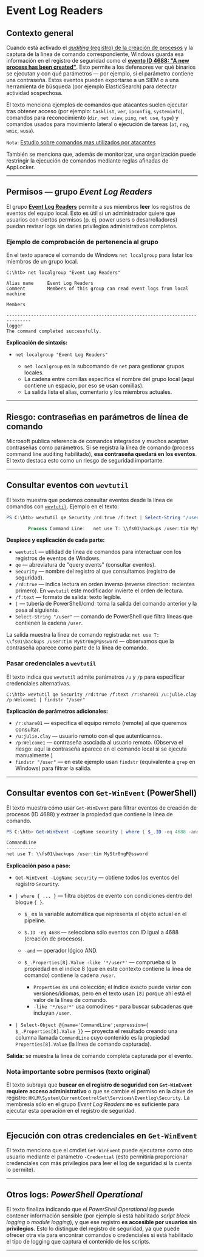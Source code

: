 # Event Log Readers 


## Contexto general

Cuando está activado el [*auditing* (registro) de la creación de procesos](https://learn.microsoft.com/es-es/previous-versions/windows/it-pro/windows-10/security/threat-protection/auditing/audit-process-creation) y la captura de la línea de comando correspondiente, Windows guarda esa información en el registro de seguridad como el [**evento ID 4688: "A new process has been created"**](https://learn.microsoft.com/es-es/previous-versions/windows/it-pro/windows-10/security/threat-protection/auditing/event-4688). Esto permite a los defensores ver qué binarios se ejecutan y con qué parámetros — por ejemplo, si el parámetro contiene una contraseña. Estos eventos pueden exportarse a un SIEM o a una herramienta de búsqueda (por ejemplo ElasticSearch) para detectar actividad sospechosa.

El texto menciona ejemplos de comandos que atacantes suelen ejecutar tras obtener acceso (por ejemplo: `tasklist`, `ver`, `ipconfig`, `systeminfo`), comandos para reconocimiento (`dir`, `net view`, `ping`, `net use`, `type`) y comandos usados para movimiento lateral o ejecución de tareas (`at`, `reg`, `wmic`, `wusa`).

`Nota`: [Estudio sobre comandos mas utilizados por atacantes](https://blogs.jpcert.or.jp/en/2016/01/windows-commands-abused-by-attackers.html)

También se menciona que, además de monitorizar, una organización puede restringir la ejecución de comandos mediante reglas afinadas de AppLocker.

---

## Permisos — grupo *Event Log Readers*

El grupo [**Event Log Readers**](https://learn.microsoft.com/es-es/previous-versions/windows/it-pro/windows-server-2012-R2-and-2012/dn579255(v=ws.11)?redirectedfrom=MSDN#event-log-readers) permite a sus miembros **leer** los registros de eventos del equipo local. Esto es útil si un administrador quiere que usuarios con ciertos permisos (p. ej. power users o desarrolladores) puedan revisar logs sin darles privilegios administrativos completos.

### Ejemplo de comprobación de pertenencia al grupo

En el texto aparece el comando de Windows `net localgroup` para listar los miembros de un grupo local.

```text
C:\htb> net localgroup "Event Log Readers"

Alias name     Event Log Readers
Comment        Members of this group can read event logs from local machine

Members

-------------------------------------------------------------------------------
logger
The command completed successfully.
```

**Explicación de sintaxis:**

* `net localgroup "Event Log Readers"`

  * `net localgroup` es la subcomando de `net` para gestionar grupos locales.
  * La cadena entre comillas especifica el nombre del grupo local (aquí contiene un espacio, por eso se usan comillas).
  * La salida lista el alias, comentario y los miembros actuales.

---

## Riesgo: contraseñas en parámetros de línea de comando

Microsoft publica referencia de comandos integrados y muchos aceptan contraseñas como parámetros. Si se registra la línea de comando (process command line auditing habilitado), **esa contraseña quedará en los eventos**. El texto destaca esto como un riesgo de seguridad importante.

---

## Consultar eventos con `wevtutil`

El texto muestra que podemos consultar eventos desde la línea de comandos con [`wevtutil`](https://learn.microsoft.com/es-es/windows-server/administration/windows-commands/wevtutil). Ejemplo en el texto:

```powershell
PS C:\htb> wevtutil qe Security /rd:true /f:text | Select-String "/user"

        Process Command Line:   net use T: \\fs01\backups /user:tim MyStr0ngP@ssword
```

**Despiece y explicación de cada parte:**

* `wevtutil` — utilidad de línea de comandos para interactuar con los registros de eventos de Windows.
* `qe` — abreviatura de "query events" (consultar eventos).
* `Security` — nombre del registro al que consultamos (registro de seguridad).
* `/rd:true` — indica lectura en orden inverso (reverse direction: recientes primero). En `wevtutil` este modificador invierte el orden de lectura.
* `/f:text` — formato de salida: texto legible.
* `|` — tubería de PowerShell/cmd: toma la salida del comando anterior y la pasa al siguiente.
* `Select-String "/user"` — comando de PowerShell que filtra líneas que contienen la cadena `/user`.

La salida muestra la línea de comando registrada: `net use T: \\fs01\backups /user:tim MyStr0ngP@ssword` — observamos que la contraseña aparece como parte de la línea de comando.

### Pasar credenciales a `wevtutil`

El texto indica que `wevtutil` admite parámetros `/u` y `/p` para especificar credenciales alternativas.

```text
C:\htb> wevtutil qe Security /rd:true /f:text /r:share01 /u:julie.clay /p:Welcome1 | findstr "/user"
```

**Explicación de parámetros adicionales:**

* `/r:share01` — especifica el equipo remoto (remote) al que queremos consultar.
* `/u:julie.clay` — usuario remoto con el que autenticarnos.
* `/p:Welcome1` — contraseña asociada al usuario remoto. (Observa el riesgo: aquí la contraseña aparece en el comando local si se ejecuta manualmente.)
* `findstr "/user"` — en este ejemplo usan `findstr` (equivalente a `grep` en Windows) para filtrar la salida.

---

## Consultar eventos con `Get-WinEvent` (PowerShell)

El texto muestra cómo usar `Get-WinEvent` para filtrar eventos de creación de procesos (ID 4688) y extraer la propiedad que contiene la línea de comando.

```powershell
PS C:\htb> Get-WinEvent -LogName security | where { $_.ID -eq 4688 -and $_.Properties[8].Value -like '*/user*'} | Select-Object @{name='CommandLine';expression={ $_.Properties[8].Value }}

CommandLine
-----------
net use T: \\fs01\backups /user:tim MyStr0ngP@ssword
```

**Explicación paso a paso:**

* `Get-WinEvent -LogName security` — obtiene todos los eventos del registro `Security`.
* `| where { ... }` — filtra objetos de evento con condiciones dentro del bloque `{ }`.

  * `$_` es la variable automática que representa el objeto actual en el pipeline.
  * `$.ID -eq 4688` — selecciona sólo eventos con ID igual a 4688 (creación de procesos).
  * `-and` — operador lógico AND.
  * `$_.Properties[8].Value -like '*/user*'` — comprueba si la propiedad en el índice 8 (que en este contexto contiene la línea de comando) contiene la cadena `/user`.

    * `Properties` es una colección; el índice exacto puede variar con versiones/idiomas, pero en el texto usan `[8]` porque ahí está el valor de la línea de comando.
    * `-like '*/user*'` usa comodines `*` para buscar subcadenas que incluyan `/user`.
* `| Select-Object @{name='CommandLine';expression={ $_.Properties[8].Value }}` — proyecta el resultado creando una columna llamada `CommandLine` cuyo contenido es la propiedad `Properties[8].Value` (la línea de comando capturada).

**Salida:** se muestra la línea de comando completa capturada por el evento.

### Nota importante sobre permisos (texto original)

El texto subraya que **buscar en el registro de seguridad con `Get-WinEvent` requiere acceso administrativo** o que se cambie el permiso en la clave de registro: `HKLM\System\CurrentControlSet\Services\Eventlog\Security`. La membresía sólo en el grupo *Event Log Readers* **no** es suficiente para ejecutar esta operación en el registro de seguridad.

---

## Ejecución con otras credenciales en `Get-WinEvent`

El texto menciona que el cmdlet `Get-WinEvent` puede ejecutarse como otro usuario mediante el parámetro `-Credential` (esto permitiría proporcionar credenciales con más privilegios para leer el log de seguridad si la cuenta lo permite).

---

## Otros logs: *PowerShell Operational*

El texto finaliza indicando que el *PowerShell Operational log* puede contener información sensible (por ejemplo si está habilitado *script block logging* o *module logging*), y que ese registro **es accesible por usuarios sin privilegios**. Esto lo distingue del registro de seguridad, ya que puede ofrecer otra vía para encontrar comandos o credenciales si está habilitado el tipo de logging que captura el contenido de los scripts.

---

